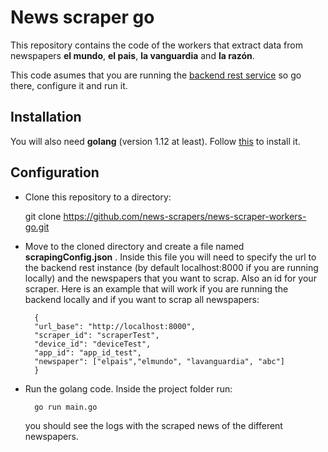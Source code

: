 # News scraper go

This repository contains the code of the workers that extract data from newspapers **el mundo**, **el pais**, **la vanguardia** and **la razón**. 

This code asumes that you are running the [backend rest service](https://github.com/news-scrapers/backend-rest) so go there, configure it and run it.

## Installation

You will also need **golang** (version 1.12 at least). Follow [this](https://golang.org/doc/install) to install it.

## Configuration
* Clone this repository to a directory:

     git clone https://github.com/news-scrapers/news-scraper-workers-go.git

* Move to the cloned directory and create a file named **scrapingConfig.json** . Inside this file you will need to specify the url to the backend rest instance (by default localhost:8000 if you are running locally) and the newspapers that you want to scrap. Also an id for your scraper. Here is an example that will work if you are running the backend locally and if you want to scrap all newspapers:
  
        {
        "url_base": "http://localhost:8000",
        "scraper_id": "scraperTest",
        "device_id": "deviceTest",
        "app_id": "app_id_test",
        "newspaper": ["elpais","elmundo", "lavanguardia", "abc"]
        }
* Run the golang code. Inside the project folder run:
  
        go run main.go
    you should see the logs with the scraped news of the different newspapers.